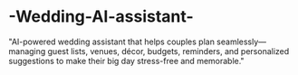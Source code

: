 # -Wedding-AI-assistant-
"AI-powered wedding assistant that helps couples plan seamlessly—managing guest lists, venues, décor, budgets, reminders, and personalized suggestions to make their big day stress-free and memorable."
